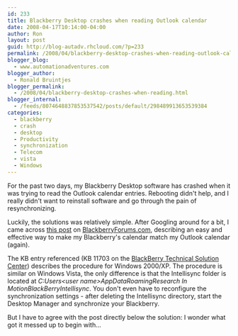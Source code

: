 ```yaml
---
id: 233
title: Blackberry Desktop crashes when reading Outlook calendar
date: 2008-04-17T10:14:00-04:00
author: Ron
layout: post
guid: http://blog-autadv.rhcloud.com/?p=233
permalink: /2008/04/blackberry-desktop-crashes-when-reading-outlook-calendar.html
blogger_blog:
  - www.automationadventures.com
blogger_author:
  - Ronald Bruintjes
blogger_permalink:
  - /2008/04/blackberry-desktop-crashes-when-reading.html
blogger_internal:
  - /feeds/8074648837853537542/posts/default/298489913653539384
categories:
  - blackberry
  - crash
  - desktop
  - Productivity
  - synchronization
  - Telecom
  - vista
  - Windows
---
```

For the past two days, my Blackberry Desktop software has crashed when it was trying to read the Outlook calendar entries. Rebooting didn't help, and I really didn't want to reinstall software and go through the pain of resynchronizing.

Luckily, the solutions was relatively simple. After Googling around for a bit, I came across [this post](http://www.blackberryforums.com/rim-software/36729-ms-outlook-synchronization-error.html#post885771) on [BlackberryForums.com](http://www.blackberryforums.com/), describing an easy and effective way to make my Blackberry's calendar match my Outlook calendar (again).

The KB entry referenced (KB 11703 on the [BlackBerry Technical Solution Center](http://www.blackberry.com/btsc)) describes the procedure for Windows 2000/XP. The procedure is similar on Windows Vista, the only difference is that the Intellisync folder is located at _C:Users&lt;user name&gt;AppDataRoamingResearch In MotionBlackBerryIntellisync_. You don't even have to reconfigure the synchronization settings - after deleting the Intellisync directory, start the Desktop Manager and synchronize your Blackberry.

But I have to agree with the post directly below the solution: I wonder what got it messed up to begin with...